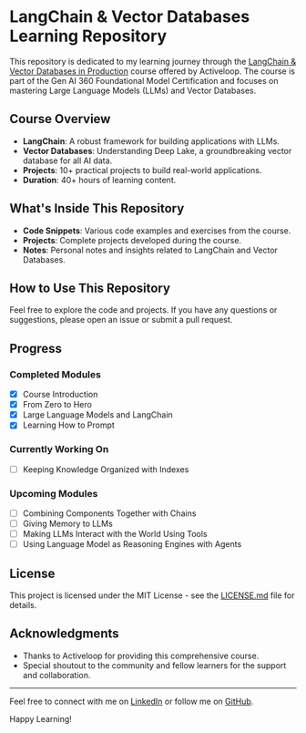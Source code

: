 # LangChain & Vector Databases Learning Repository

This repository is dedicated to my learning journey through the [LangChain & Vector Databases in Production](https://learn.activeloop.ai/courses/langchain) course offered by Activeloop. The course is part of the Gen AI 360 Foundational Model Certification and focuses on mastering Large Language Models (LLMs) and Vector Databases.

## Course Overview

- **LangChain**: A robust framework for building applications with LLMs.
- **Vector Databases**: Understanding Deep Lake, a groundbreaking vector database for all AI data.
- **Projects**: 10+ practical projects to build real-world applications.
- **Duration**: 40+ hours of learning content.

## What's Inside This Repository

- **Code Snippets**: Various code examples and exercises from the course.
- **Projects**: Complete projects developed during the course.
- **Notes**: Personal notes and insights related to LangChain and Vector Databases.

## How to Use This Repository

Feel free to explore the code and projects. If you have any questions or suggestions, please open an issue or submit a pull request.

## Progress

### Completed Modules
- [x] Course Introduction
- [x] From Zero to Hero
- [x] Large Language Models and LangChain
- [x] Learning How to Prompt

### Currently Working On
- [ ] Keeping Knowledge Organized with Indexes

### Upcoming Modules
- [ ] Combining Components Together with Chains
- [ ] Giving Memory to LLMs
- [ ] Making LLMs Interact with the World Using Tools
- [ ] Using Language Model as Reasoning Engines with Agents

## License

This project is licensed under the MIT License - see the [LICENSE.md](LICENSE.md) file for details.

## Acknowledgments

- Thanks to Activeloop for providing this comprehensive course.
- Special shoutout to the community and fellow learners for the support and collaboration.

---

Feel free to connect with me on [LinkedIn](https://www.linkedin.com/in/letlhogonolo-fanampe-32ba9540/) or follow me on [GitHub](https://github.com/djpapzin).

Happy Learning!
